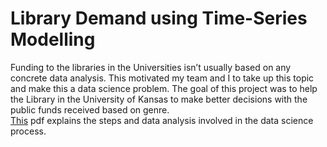 # Library Demand using Time-Series Modelling
Funding to the libraries in the Universities isn’t usually based on any concrete data analysis. This motivated my team and I to take up this topic and make this a data science problem. The goal of this project was to help the Library in the University of Kansas to make better decisions with the public funds received based on genre.<br/>
<a href=https://github.com/baidrahul9/Library-Demand-using-Time-Series/blob/master/Library-Demand-using-Time-Series/Library%20Time%20Series.pdf>This</a> pdf explains the steps and data analysis involved in the data science process.
